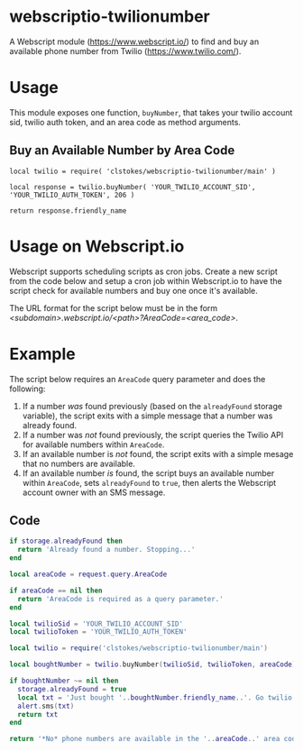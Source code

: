 # webscriptio-twilionumber

A Webscript module (https://www.webscript.io/) to find and buy an available phone number from Twilio (https://www.twilio.com/).

# Usage

This module exposes one function, `buyNumber`, that takes your twilio account sid, twilio auth token, and an area code as method arguments.

## Buy an Available Number by Area Code
```
local twilio = require( 'clstokes/webscriptio-twilionumber/main' )

local response = twilio.buyNumber( 'YOUR_TWILIO_ACCOUNT_SID', 'YOUR_TWILIO_AUTH_TOKEN', 206 )

return response.friendly_name
```

# Usage on Webscript.io

Webscript supports scheduling scripts as cron jobs. Create a new script from the code below and setup a cron job within Webscript.io to have the script check for available numbers and buy one once it's available.

The URL format for the script below must be in the form *&lt;subdomain>.webscript.io/&lt;path>?AreaCode=&lt;area_code>*.

# Example

The script below requires an `AreaCode` query parameter and does the following:

1. If a number *was* found previously (based on the `alreadyFound` storage variable), the script exits with a simple message that a number was already found.
1. If a number was *not* found previously, the script queries the Twilio API for available numbers within `AreaCode`.
1. If an available number is *not* found, the script exits with a simple mesage that no numbers are available.
1. If an available number *is* found, the script buys an available number within `AreaCode`, sets `alreadyFound` to `true`, then alerts the Webscript account owner with an SMS message.

## Code

```lua
if storage.alreadyFound then
  return 'Already found a number. Stopping...'
end

local areaCode = request.query.AreaCode

if areaCode == nil then
  return 'AreaCode is required as a query parameter.'
end

local twilioSid = 'YOUR_TWILIO_ACCOUNT_SID'
local twilioToken = 'YOUR_TWILIO_AUTH_TOKEN'

local twilio = require('clstokes/webscriptio-twilionumber/main')

local boughtNumber = twilio.buyNumber(twilioSid, twilioToken, areaCode)

if boughtNumber ~= nil then
  storage.alreadyFound = true
  local txt = 'Just bought '..boughtNumber.friendly_name..'. Go twilio!'
  alert.sms(txt)
  return txt
end

return '*No* phone numbers are available in the '..areaCode..' area code.'
```
